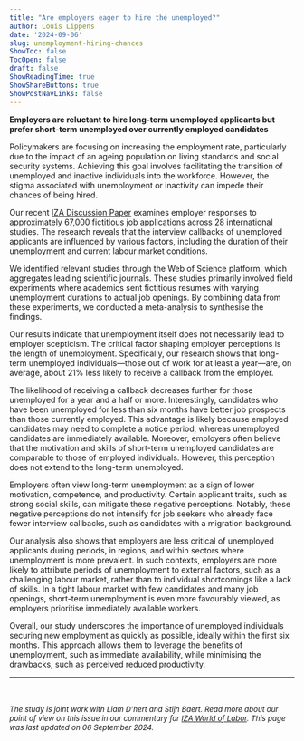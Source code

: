 ```yaml
---
title: "Are employers eager to hire the unemployed?"
author: Louis Lippens
date: '2024-09-06'
slug: unemployment-hiring-chances
ShowToc: false
TocOpen: false
draft: false
ShowReadingTime: true
ShowShareButtons: true
ShowPostNavLinks: false
---
```



**Employers are reluctant to hire long-term unemployed applicants but prefer short-term unemployed over currently employed candidates**

Policymakers are focusing on increasing the employment rate, particularly due to the impact of an ageing population on living standards and social security systems. Achieving this goal involves facilitating the transition of unemployed and inactive individuals into the workforce. However, the stigma associated with unemployment or inactivity can impede their chances of being hired.

Our recent [IZA Discussion Paper](https://www.iza.org/publications/dp/17141/unemployment-inactivity-and-hiring-chances-a-systematic-review-and-meta-analysis) examines employer responses to approximately 67,000 fictitious job applications across 28 international studies. The research reveals that the interview callbacks of unemployed applicants are influenced by various factors, including the duration of their unemployment and current labour market conditions.

We identified relevant studies through the Web of Science platform, which aggregates leading scientific journals. These studies primarily involved field experiments where academics sent fictitious resumes with varying unemployment durations to actual job openings. By combining data from these experiments, we conducted a meta-analysis to synthesise the findings.

Our results indicate that unemployment itself does not necessarily lead to employer scepticism. The critical factor shaping employer perceptions is the length of unemployment. Specifically, our research shows that long-term unemployed individuals—those out of work for at least a year—are, on average, about 21% less likely to receive a callback from the employer.

The likelihood of receiving a callback decreases further for those unemployed for a year and a half or more. Interestingly, candidates who have been unemployed for less than six months have better job prospects than those currently employed. This advantage is likely because employed candidates may need to complete a notice period, whereas unemployed candidates are immediately available. Moreover, employers often believe that the motivation and skills of short-term unemployed candidates are comparable to those of employed individuals. However, this perception does not extend to the long-term unemployed.

Employers often view long-term unemployment as a sign of lower motivation, competence, and productivity. Certain applicant traits, such as strong social skills, can mitigate these negative perceptions. Notably, these negative perceptions do not intensify for job seekers who already face fewer interview callbacks, such as candidates with a migration background.

Our analysis also shows that employers are less critical of unemployed applicants during periods, in regions, and within sectors where unemployment is more prevalent. In such contexts, employers are more likely to attribute periods of unemployment to external factors, such as a challenging labour market, rather than to individual shortcomings like a lack of skills. In a tight labour market with few candidates and many job openings, short-term unemployment is even more favourably viewed, as employers prioritise immediately available workers.

Overall, our study underscores the importance of unemployed individuals securing new employment as quickly as possible, ideally within the first six months. This approach allows them to leverage the benefits of unemployment, such as immediate availability, while minimising the drawbacks, such as perceived reduced productivity.   

---

<br></br>
<font size="2"> _The study is joint work with Liam D’hert and Stijn Baert. Read more about our point of view on this issue in our commentary for [IZA World of Labor](https://wol.iza.org/opinions/are-employers-eager-to-hire-the-unemployed). This page was last updated on 06 September 2024._ <font>
